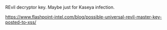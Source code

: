REvil decryptor key. Maybe just for Kaseya infection.

https://www.flashpoint-intel.com/blog/possible-universal-revil-master-key-posted-to-xss/
